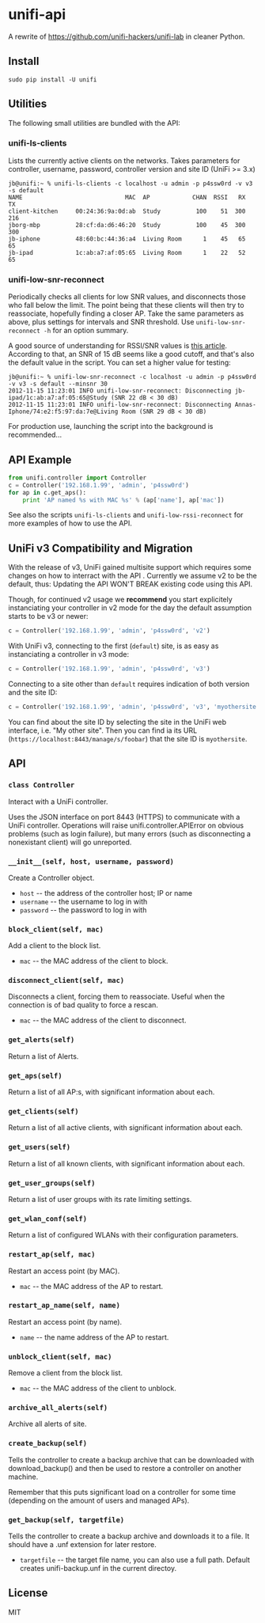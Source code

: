 unifi-api
=========

A rewrite of https://github.com/unifi-hackers/unifi-lab in cleaner Python.

Install
-------

    sudo pip install -U unifi

Utilities
---------

The following small utilities are bundled with the API:

### unifi-ls-clients

Lists the currently active clients on the networks. Takes parameters for
controller, username, password, controller version and site ID (UniFi >= 3.x)

```
jb@unifi:~ % unifi-ls-clients -c localhost -u admin -p p4ssw0rd -v v3 -s default
NAME                             MAC  AP            CHAN  RSSI   RX   TX
client-kitchen     00:24:36:9a:0d:ab  Study          100    51  300  216
jborg-mbp          28:cf:da:d6:46:20  Study          100    45  300  300
jb-iphone          48:60:bc:44:36:a4  Living Room      1    45   65   65
jb-ipad            1c:ab:a7:af:05:65  Living Room      1    22   52   65
```

### unifi-low-snr-reconnect

Periodically checks all clients for low SNR values, and disconnects those who
fall below the limit. The point being that these clients will then try to
reassociate, hopefully finding a closer AP. Take the same parameters as above,
plus settings for intervals and SNR threshold. Use `unifi-low-snr-reconnect -h`
for an option summary.

A good source of understanding for RSSI/SNR values is [this
article](http://www.wireless-nets.com/resources/tutorials/define_SNR_values.html).
According to that, an SNR of 15 dB seems like a good cutoff, and that's also
the default value in the script. You can set a higher value for testing:

```
jb@unifi:~ % unifi-low-snr-reconnect -c localhost -u admin -p p4ssw0rd -v v3 -s default --minsnr 30
2012-11-15 11:23:01 INFO unifi-low-snr-reconnect: Disconnecting jb-ipad/1c:ab:a7:af:05:65@Study (SNR 22 dB < 30 dB)
2012-11-15 11:23:01 INFO unifi-low-snr-reconnect: Disconnecting Annas-Iphone/74:e2:f5:97:da:7e@Living Room (SNR 29 dB < 30 dB)
```

For production use, launching the script into the background is recommended...

API Example
-----------

```python
from unifi.controller import Controller
c = Controller('192.168.1.99', 'admin', 'p4ssw0rd')
for ap in c.get_aps():
	print 'AP named %s with MAC %s' % (ap['name'], ap['mac'])
```

See also the scripts `unifi-ls-clients` and `unifi-low-rssi-reconnect` for more
examples of how to use the API.

UniFi v3 Compatibility and Migration
------------------------------------
With the release of v3, UniFi gained multisite support which requires some
changes on how to interract with the API . Currently we assume v2 to be the
default, thus: Updating the API WON'T BREAK existing code using this API.

Though, for continued v2 usage we **recommend** you start explicitely
instanciating your controller in v2 mode for the day the default assumption
starts to be v3 or newer:

```python
c = Controller('192.168.1.99', 'admin', 'p4ssw0rd', 'v2')
```

With UniFi v3, connecting to the first (`default`) site, is as easy as
instanciating a controller in v3 mode:

```python
c = Controller('192.168.1.99', 'admin', 'p4ssw0rd', 'v3')
```

Connecting to a site other than `default` requires indication of both version
and the site ID:

```python
c = Controller('192.168.1.99', 'admin', 'p4ssw0rd', 'v3', 'myothersite')
```

You can find about the site ID by selecting the site in the UniFi web interface,
i.e. "My other site". Then you can find ia its URL (`https://localhost:8443/manage/s/foobar`)
that the site ID is `myothersite`.

API
---

### `class Controller`

Interact with a UniFi controller.
 
Uses the JSON interface on port 8443 (HTTPS) to communicate with a UniFi
controller. Operations will raise unifi.controller.APIError on obvious
problems (such as login failure), but many errors (such as disconnecting a
nonexistant client) will go unreported.

### `__init__(self, host, username, password)`

Create a Controller object.
     
 - `host` -- the address of the controller host; IP or name
 - `username` -- the username to log in with
 - `password` -- the password to log in with
 
### `block_client(self, mac)`

Add a client to the block list.

 - `mac` -- the MAC address of the client to block.
 
### `disconnect_client(self, mac)`

Disconnects a client, forcing them to reassociate. Useful when the
connection is of bad quality to force a rescan.

 - `mac` -- the MAC address of the client to disconnect.

### `get_alerts(self)`

Return a list of Alerts.
 
### `get_aps(self)`

Return a list of all AP:s, with significant information about each.
 
### `get_clients(self)`

Return a list of all active clients, with significant information about each.

### `get_users(self)`

Return a list of all known clients, with significant information about each.

### `get_user_groups(self)`

Return a list of user groups with its rate limiting settings.

### `get_wlan_conf(self)`

Return a list of configured WLANs with their configuration parameters.
 
### `restart_ap(self, mac)`

Restart an access point (by MAC).

 - `mac` -- the MAC address of the AP to restart.
 
### `restart_ap_name(self, name)`

Restart an access point (by name).

 - `name` -- the name address of the AP to restart.
 
### `unblock_client(self, mac)`

Remove a client from the block list.

 - `mac` -- the MAC address of the client to unblock.

### `archive_all_alerts(self)`

Archive all alerts of site.

### `create_backup(self)`

Tells the controller to create a backup archive that can be downloaded with download_backup() and
then  be used to restore a controller on another machine.

Remember that this puts significant load on a controller for some time (depending on the amount of users and managed APs).

### `get_backup(self, targetfile)`

Tells the controller to create a backup archive and downloads it to a file. It should have a .unf extension for later restore.

 - `targetfile` -- the target file name, you can also use a full path. Default creates unifi-backup.unf in the current directoy.

License
-------

MIT

